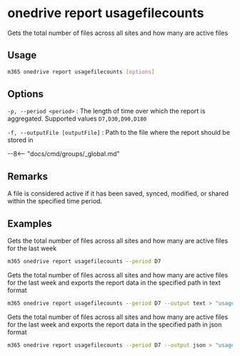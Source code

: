 # onedrive report usagefilecounts

Gets the total number of files across all sites and how many are active files

## Usage

```sh
m365 onedrive report usagefilecounts [options]
```

## Options

`-p, --period <period>`
: The length of time over which the report is aggregated. Supported values `D7,D30,D90,D180`

`-f, --outputFile [outputFile]`
: Path to the file where the report should be stored in

--8<-- "docs/cmd/groups/_global.md"

## Remarks

A file is considered active if it has been saved, synced, modified, or shared within the specified time period.

## Examples

Gets the total number of files across all sites and how many are active files for the last week

```sh
m365 onedrive report usagefilecounts --period D7
```

Gets the total number of files across all sites and how many are active files for the last week and exports the report data in the specified path in text format

```sh
m365 onedrive report usagefilecounts --period D7 --output text > "usagefilecounts.txt"
```

Gets the total number of files across all sites and how many are active files for the last week and exports the report data in the specified path in json format

```sh
m365 onedrive report usagefilecounts --period D7 --output json > "usagefilecounts.json"
```
